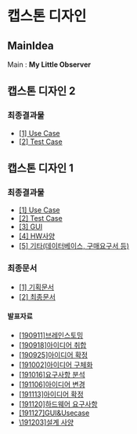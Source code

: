 # 캡스톤 디자인
  
## MainIdea
Main : **My Little Observer**

## 캡스톤 디자인 2
### 최종결과물
* [\[1\] Use Case](https://github.com/ForGraduate2020/Second-Semester/blob/master/기획문서/유스케이스.docx)
* [\[2\] Test Case](https://github.com/ForGraduate2020/Second-Semester/blob/master/기획문서/테스트케이스.xlsx)




## 캡스톤 디자인 1   
### 최종결과물
  
* [\[1\] Use Case](https://github.com/ForGraduate2020/Second-Semester/blob/master/기획문서/유스케이스.docx)
* [\[2\] Test Case](https://github.com/ForGraduate2020/Second-Semester/blob/master/기획문서/테스트케이스.xlsx)
* [\[3\] GUI](https://github.com/ForGraduate2020/Second-Semester/blob/master/%EA%B7%B8%EB%9E%98%ED%94%BD/GUI.docx)
* [\[4\] HW사양](https://github.com/ForGraduate2020/Second-Semester/blob/master/%EA%B8%B0%ED%83%80%EB%AC%B8%EC%84%9C/%EC%9E%AC%EB%A3%8C%20%EA%B5%AC%EB%A7%A4%EC%9A%94%EA%B5%AC%EC%84%9C(1)%EC%B5%9C%EC%A2%85.xls)
* [\[5\] 기타(데이터베이스, 구매요구서 등)](https://github.com/ForGraduate2020/Second-Semester/tree/master/%EA%B8%B0%ED%83%80%EB%AC%B8%EC%84%9C)

### 최종문서 
  
* [\[1\] 기획문서](https://github.com/ForGraduate2020/Second-Semester/blob/master/%EA%B8%B0%ED%9A%8D%EB%AC%B8%EC%84%9C/%EA%B8%B0%ED%9A%8D%EB%AC%B8%EC%84%9C.docx)
* [\[2\] 최종문서](https://github.com/ForGraduate2020/Second-Semester/blob/master/%EA%B8%B0%ED%9A%8D%EB%AC%B8%EC%84%9C/%EC%B5%9C%EC%A2%85%EB%AC%B8%EC%84%9C%20(1).docx)
  
  
#### 발표자료
  
* [\[190911\]브레인스토밍](https://github.com/ForGraduate2020/Second-Semester/blob/master/발표자료/%5B190911%5D브레인스토밍.pptx)
* [\[190918\]아이디어 취합](https://github.com/ForGraduate2020/Second-Semester/raw/master/발표자료/%5B190918%5D아이디어%20취합.pptx)
* [\[190925\]아이디어 확정](https://github.com/ForGraduate2020/Second-Semester/blob/master/발표자료/%5B190925%5D아이디어%20확정.pptx)
* [\[191002\]아이디어 구체화](https://github.com/ForGraduate2020/Second-Semester/blob/master/발표자료/%5B191002%5D아이디어%20구체화.pptx)
* [\[191016\]요구사항 분석](https://github.com/ForGraduate2020/Second-Semester/blob/master/발표자료/%5B191016%5D요구사항%20분석.pptx)
* [\[191106\]아이디어 변경](https://github.com/ForGraduate2020/Second-Semester/blob/master/발표자료/%5B191106%5D아이디어%20변경.pptx)
* [\[191113\]아이디어 확정](https://github.com/ForGraduate2020/Second-Semester/blob/master/발표자료/%5B191113%5D아이디어%20확정.pptx)
* [\[191120\]하드웨어 요구사항](https://github.com/ForGraduate2020/Second-Semester/blob/master/발표자료/%5B191120%5D하드웨어_요구사항.pptx)
* [\[191127\]GUI&Usecase](https://github.com/ForGraduate2020/Second-Semester/blob/master/발표자료/%5B191127%5DGUI_Usecase.pptx)
* [\191203\]설계 사양](https://github.com/ForGraduate2020/Second-Semester/blob/master/발표자료/%5B191204%5D설계%20사양.pptx)
